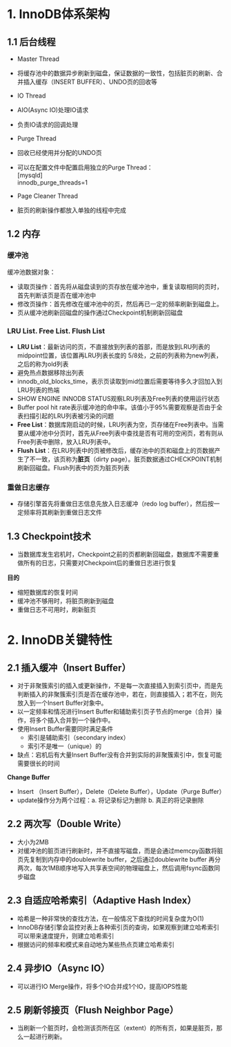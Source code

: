 # 1. InnoDB体系架构

## 1.1 后台线程

-  Master Thread
  - 将缓存池中的数据异步刷新到磁盘，保证数据的一致性，包括脏页的刷新、合并插入缓存（INSERT BUFFER）、UNDO页的回收等

-  IO Thread
  - AIO(Async IO)处理IO请求
  - 负责IO请求的回调处理

-  Purge Thread
  - 回收已经使用并分配的UNDO页
  - 可以在配置文件中配置启用独立的Purge Thread：  <br>
  [mysqld]<br>
  innodb_purge_threads=1
  
-  Page Cleaner Thread
  -  脏页的刷新操作都放入单独的线程中完成

## 1.2 内存

### 缓冲池
缓冲池数据对象：
<img>

- 读取页操作：首先将从磁盘读到的页存放在缓冲池中，重复读取相同的页时，首先判断该页是否在缓冲池中
- 修改页操作：首先修改在缓冲池中的页，然后再已一定的频率刷新到磁盘上。
- 页从缓冲池刷新回磁盘的操作通过Checkpoint机制刷新回磁盘

### LRU List. Free List. Flush List

- **LRU List**：最新访问的页，不直接放到列表的首部，而是放到LRU列表的midpoint位置，该位置再LRU列表长度的 5/8处，之前的列表称为new列表，之后的称为old列表
- 避免热点数据移除出列表
-  innodb_old_blocks_time，表示页读取到mid位置后需要等待多久才回加入到LRU列表的热端
-  SHOW ENGINE INNODB STATUS观察LRU列表及Free列表的使用运行状态
-  Buffer pool hit rate表示缓冲池的命中率。该值小于95%需要观察是否由于全表扫描引起的LRU列表被污染的问题
- **Free List**：数据库刚启动的时候，LRU列表为空，页存储在Free列表中。当需要从缓冲池中分页时，首先从Free列表中查找是否有可用的空闲页，若有则从Free列表中删除，放入LRU列表中。
- **Flush List**：在LRU列表中的页被修改后，缓存池中的页和磁盘上的页数据产生了不一致，该页称为**脏页**（dirty page）。脏页数据通过CHECKPOINT机制刷新回磁盘。Flush列表中的页为脏页列表

### 重做日志缓存

-  存储引擎首先将重做日志信息先放入日志缓冲（redo log buffer），然后按一定频率将其刷新到重做日志文件

## 1.3 Checkpoint技术

- 当数据库发生宕机时，Checkpoint之前的页都刷新回磁盘，数据库不需要重做所有的日志，只需要对Checkpoint后的重做日志进行恢复

**目的**

- 缩短数据库的恢复时间
- 缓冲池不够用时，将脏页刷新到磁盘
- 重做日志不可用时，刷新脏页

# 2. InnoDB关键特性

## 2.1 插入缓冲（Insert Buffer）

- 对于非聚簇索引的插入或更新操作，不是每一次直接插入到索引页中，而是先判断插入的非聚簇索引页是否在缓存池中，若在，则直接插入；若不在，则先放入到一个Insert Buffer对象中。
- 以一定频率和情况进行Insert Buffer和辅助索引页子节点的merge（合并）操作，将多个插入合并到一个操作中。
- 使用Insert Buffer需要同时满足条件
  - 索引是辅助索引（secondary index）
  - 索引不是唯一（unique）的 
- 缺点：宕机后有大量Insert Buffer没有合并到实际的非聚簇索引中，恢复可能需要很长的时间

**Change Buffer**

- Insert （Insert Buffer），Delete（Delete Buffer），Update（Purge Buffer）
- update操作分为两个过程：a. 将记录标记为删除 b. 真正的将记录删除

## 2.2 两次写（Double Write）

- 大小为2MB
- 对缓冲池的脏页进行刷新时，并不直接写磁盘，而是会通过memcpy函数将脏页先复制到内存中的doublewrite buffer，之后通过doublewrite buffer 再分两次，每次1MB顺序地写入共享表空间的物理磁盘上，然后调用fsync函数同步磁盘

## 2.3 自适应哈希索引（Adaptive Hash Index）

- 哈希是一种非常快的查找方法，在一般情况下查找的时间复杂度为O(1)
- InnoDB存储引擎会监控对表上各种索引页的查询，如果观察到建立哈希索引可以带来速度提升，则建立哈希索引
- 根据访问的频率和模式来自动地为某些热点页建立哈希索引

## 2.4 异步IO（Async IO）

- 可以进行IO Merge操作，将多个IO合并成1个IO，提高IOPS性能

## 2.5 刷新邻接页（Flush Neighbor Page）

- 当刷新一个脏页时，会检测该页所在区（extent）的所有页，如果是脏页，那么一起进行刷新。





